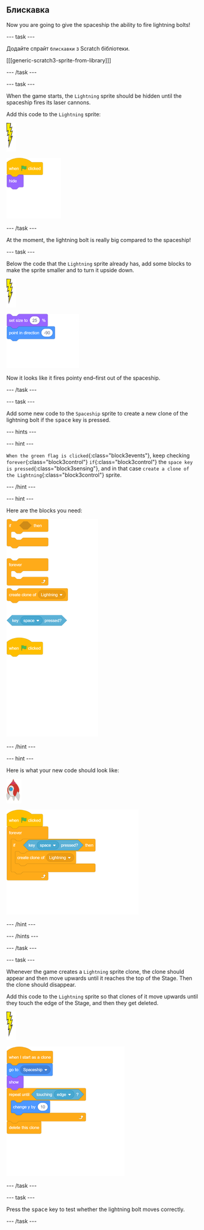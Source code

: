 ## Блискавка

Now you are going to give the spaceship the ability to fire lightning bolts!

\--- task \---

Додайте спрайт `блискавки` з Scratch бібліотеки.

[[[generic-scratch3-sprite-from-library]]]

\--- /task \---

\--- task \---

When the game starts, the `Lightning` sprite should be hidden until the spaceship fires its laser cannons.

Add this code to the `Lightning` sprite:

![lightning sprite](images/lightning-sprite.png)

![blocks_1546522861_1148694](images/blocks_1546522861_1148694.png)

\--- /task \---

At the moment, the lightning bolt is really big compared to the spaceship!

\--- task \---

Below the code that the `Lightning` sprite already has, add some blocks to make the sprite smaller and to turn it upside down.

![lightning sprite](images/lightning-sprite.png)

![blocks_1546522862_7402277](images/blocks_1546522862_7402277.png)

Now it looks like it fires pointy end–first out of the spaceship.

\--- /task \---

\--- task \---

Add some new code to the `Spaceship` sprite to create a new clone of the lightning bolt if the <kbd>space</kbd> key is pressed.

\--- hints \---

\--- hint \---

`When the green flag is clicked`{:class="block3events"}, keep checking `forever`{:class="block3control"} `if`{:class="block3control"} the `space key is pressed`{:class="block3sensing"}, and in that case `create a clone of the Lightning`{:class="block3control"} sprite.

\--- /hint \---

\--- hint \---

Here are the blocks you need:

![blocks_1546522864_3579764](images/blocks_1546522864_3579764.png)

\--- /hint \---

\--- hint \---

Here is what your new code should look like:

![rocket sprite](images/rocket-sprite.png)

![blocks_1546522866_0371468](images/blocks_1546522866_0371468.png)

\--- /hint \---

\--- /hints \---

\--- /task \---

\--- task \---

Whenever the game creates a `Lightning` sprite clone, the clone should appear and then move upwards until it reaches the top of the Stage. Then the clone should disappear.

Add this code to the `Lightning` sprite so that clones of it move upwards until they touch the edge of the Stage, and then they get deleted.

![lightning sprite](images/lightning-sprite.png)

![blocks_1546522867_7058573](images/blocks_1546522867_7058573.png)

\--- /task \---

\--- task \---

Press the <kbd>space</kbd> key to test whether the lightning bolt moves correctly.

\--- /task \---